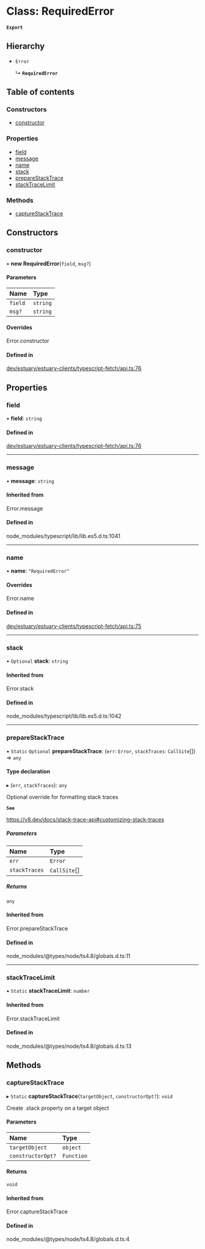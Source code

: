 # Class: RequiredError

**`Export`**

## Hierarchy

- `Error`

  ↳ **`RequiredError`**

## Table of contents

### Constructors

- [constructor](../wiki/RequiredError#constructor)

### Properties

- [field](../wiki/RequiredError#field)
- [message](../wiki/RequiredError#message)
- [name](../wiki/RequiredError#name)
- [stack](../wiki/RequiredError#stack)
- [prepareStackTrace](../wiki/RequiredError#preparestacktrace)
- [stackTraceLimit](../wiki/RequiredError#stacktracelimit)

### Methods

- [captureStackTrace](../wiki/RequiredError#capturestacktrace)

## Constructors

### constructor

• **new RequiredError**(`field`, `msg?`)

#### Parameters

| Name | Type |
| :------ | :------ |
| `field` | `string` |
| `msg?` | `string` |

#### Overrides

Error.constructor

#### Defined in

[dev/estuary/estuary-clients/typescript-fetch/api.ts:76](https://github.com/application-research/estuary-clients/blob/8a3562b/typescript-fetch/api.ts#L76)

## Properties

### field

• **field**: `string`

#### Defined in

[dev/estuary/estuary-clients/typescript-fetch/api.ts:76](https://github.com/application-research/estuary-clients/blob/8a3562b/typescript-fetch/api.ts#L76)

___

### message

• **message**: `string`

#### Inherited from

Error.message

#### Defined in

node_modules/typescript/lib/lib.es5.d.ts:1041

___

### name

• **name**: ``"RequiredError"``

#### Overrides

Error.name

#### Defined in

[dev/estuary/estuary-clients/typescript-fetch/api.ts:75](https://github.com/application-research/estuary-clients/blob/8a3562b/typescript-fetch/api.ts#L75)

___

### stack

• `Optional` **stack**: `string`

#### Inherited from

Error.stack

#### Defined in

node_modules/typescript/lib/lib.es5.d.ts:1042

___

### prepareStackTrace

▪ `Static` `Optional` **prepareStackTrace**: (`err`: `Error`, `stackTraces`: `CallSite`[]) => `any`

#### Type declaration

▸ (`err`, `stackTraces`): `any`

Optional override for formatting stack traces

**`See`**

https://v8.dev/docs/stack-trace-api#customizing-stack-traces

##### Parameters

| Name | Type |
| :------ | :------ |
| `err` | `Error` |
| `stackTraces` | `CallSite`[] |

##### Returns

`any`

#### Inherited from

Error.prepareStackTrace

#### Defined in

node_modules/@types/node/ts4.8/globals.d.ts:11

___

### stackTraceLimit

▪ `Static` **stackTraceLimit**: `number`

#### Inherited from

Error.stackTraceLimit

#### Defined in

node_modules/@types/node/ts4.8/globals.d.ts:13

## Methods

### captureStackTrace

▸ `Static` **captureStackTrace**(`targetObject`, `constructorOpt?`): `void`

Create .stack property on a target object

#### Parameters

| Name | Type |
| :------ | :------ |
| `targetObject` | `object` |
| `constructorOpt?` | `Function` |

#### Returns

`void`

#### Inherited from

Error.captureStackTrace

#### Defined in

node_modules/@types/node/ts4.8/globals.d.ts:4
